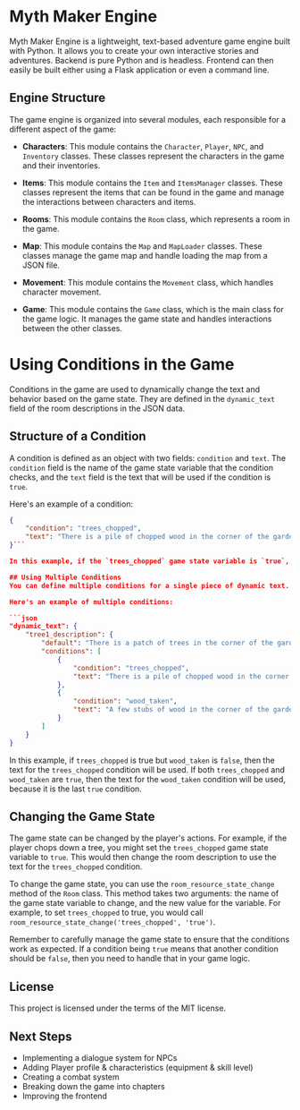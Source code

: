 # Myth Maker Engine

Myth Maker Engine is a lightweight, text-based adventure game engine built with Python. It allows you to create your own interactive stories and adventures.
Backend is pure Python and is headless. Frontend can then easily be built either using a Flask application or even a command line.

## Engine Structure

The game engine is organized into several modules, each responsible for a different aspect of the game:

- **Characters**: This module contains the `Character`, `Player`, `NPC`, and `Inventory` classes. These classes represent the characters in the game and their inventories.

- **Items**: This module contains the `Item` and `ItemsManager` classes. These classes represent the items that can be found in the game and manage the interactions between characters and items.

- **Rooms**: This module contains the `Room` class, which represents a room in the game.

- **Map**: This module contains the `Map` and `MapLoader` classes. These classes manage the game map and handle loading the map from a JSON file.

- **Movement**: This module contains the `Movement` class, which handles character movement.

- **Game**: This module contains the `Game` class, which is the main class for the game logic. It manages the game state and handles interactions between the other classes.


# Using Conditions in the Game

Conditions in the game are used to dynamically change the text and behavior based on the game state. They are defined in the `dynamic_text` field of the room descriptions in the JSON data.

## Structure of a Condition

A condition is defined as an object with two fields: `condition` and `text`. The `condition` field is the name of the game state variable that the condition checks, and the `text` field is the text that will be used if the condition is `true`.

Here's an example of a condition:

```json
{
    "condition": "trees_chopped",
    "text": "There is a pile of chopped wood in the corner of the garden."
}```

In this example, if the `trees_chopped` game state variable is `true`, then the text "There is a pile of chopped wood in the corner of the garden." will be used.

## Using Multiple Conditions
You can define multiple conditions for a single piece of dynamic text. The conditions are checked in the order they are defined, and the text for the last `true` condition will be used.

Here's an example of multiple conditions:

```json
"dynamic_text": {
    "tree1_description": {
        "default": "There is a patch of trees in the corner of the garden.",
        "conditions": [
            {
                "condition": "trees_chopped",
                "text": "There is a pile of chopped wood in the corner of the garden."
            },
            {
                "condition": "wood_taken",
                "text": "A few stubs of wood in the corner of the garden."
            }
        ]
    }
}
```
In this example, if `trees_chopped` is true but `wood_taken` is `false`, then the text for the `trees_chopped` condition will be used. If both `trees_chopped` and `wood_taken` are `true`, then the text for the `wood_taken` condition will be used, because it is the last `true` condition.

## Changing the Game State
The game state can be changed by the player's actions. For example, if the player chops down a tree, you might set the `trees_chopped` game state variable to `true`. This would then change the room description to use the text for the `trees_chopped` condition.

To change the game state, you can use the `room_resource_state_change` method of the `Room` class. This method takes two arguments: the name of the game state variable to change, and the new value for the variable. For example, to set `trees_chopped` to true, you would call `room_resource_state_change('trees_chopped', 'true')`.

Remember to carefully manage the game state to ensure that the conditions work as expected. If a condition being `true` means that another condition should be `false`, then you need to handle that in your game logic.

## License

This project is licensed under the terms of the MIT license.

## Next Steps

* Implementing a dialogue system for NPCs
* Adding Player profile & characteristics (equipment & skill level)
* Creating a combat system
* Breaking down the game into chapters
* Improving the frontend